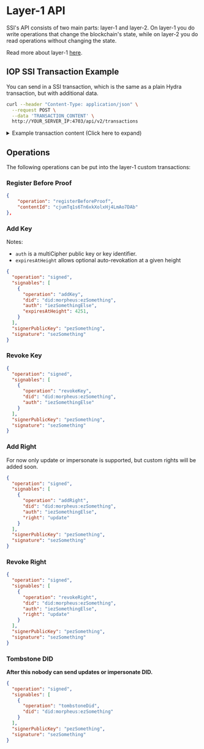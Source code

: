 # Layer-1 API

SSI's API consists of two main parts: layer-1 and layer-2. On layer-1 you do write operations that change the blockchain's state, while on layer-2 you do read operations without changing the state.

Read more about layer-1 [here](glossary.md?id=Layer-1).

## IOP SSI Transaction Example

You can send in a SSI transaction, which is the same as a plain Hydra transaction, but with additional data.

```bash
curl --header "Content-Type: application/json" \
  --request POST \
  --data 'TRANSACTION_CONTENT' \
  http://YOUR_SERVER_IP:4703/api/v2/transactions
```

<details>
<summary>
Example transaction content (Click here to expand)
</summary>

```json
{
  "version": 2,
  "network": 128,
  "typeGroup": 4242,
  "type": 1,
  "nonce": "3",
  "senderPublicKey": "0333931e52c1fa65c7ce13d50f7ca0a58442b48a54844effea83851108779cd6d3",
  "fee": "9192000",
  "amount": "0",
  "asset": {
    "operationAttempts": [
      {
        "operation": "registerBeforeProof",
        "contentId": "cjuSomething"
      },
      {
        "operation": "signed",
        "signables": [
          {
            "operation": "addKey",
            "did": "did:morpheus:ezSomething",
            "auth": "iezSomethingElse"
          },
          {
            "operation": "addRight",
            "did": "did:morpheus:ezSomething",
            "auth": "iezSomethingElse",
            "right": "update"
          }
        ],
        "signerPublicKey": "pezSomething",
        "signature": "sezSomething"
      }
    ]
  },
  "signature": "e4435a288960ef7b6f3d48491ab40baa3d3d8398e83a6827f68ad19fbabf89d1db03165572bf9e4573ae33c1fbeb8b0751dd987e8b519afb70e55c0579671f89",
  "id": "6908c93e24fc6cd7befc98023b042ae6bbb4db61a4444ec4dd548c079e5f310f"
}
```

</details>

## Operations

The following operations can be put into the layer-1 custom transactions:

### Register Before Proof

```json
{
    "operation": "registerBeforeProof",
    "contentId": "cjumTq1s6Tn6xkXolxHj4LmAo7DAb"
},
```

### Add Key

Notes:

- `auth` is a multiCipher public key or key identifier.
- `expiresAtHeight` allows optional auto-revokation at a given height

```json
{
  "operation": "signed",
  "signables": [
    {
      "operation": "addKey",
      "did": "did:morpheus:ezSomething",
      "auth": "iezSomethingElse",
      "expiresAtHeight": 4251,
    }
  ],
  "signerPublicKey": "pezSomething",
  "signature": "sezSomething"
}
```

### Revoke Key

```json
{
  "operation": "signed",
  "signables": [
    {
      "operation": "revokeKey",
      "did": "did:morpheus:ezSomething",
      "auth": "iezSomethingElse"
    }
  ],
  "signerPublicKey": "pezSomething",
  "signature": "sezSomething"
}
```

### Add Right

For now only update or impersonate is supported, but custom rights will be added soon.

```json
{
  "operation": "signed",
  "signables": [
    {
      "operation": "addRight",
      "did": "did:morpheus:ezSomething",
      "auth": "iezSomethingElse",
      "right": "update"
    }
  ],
  "signerPublicKey": "pezSomething",
  "signature": "sezSomething"
}
```

### Revoke Right

```json
{
  "operation": "signed",
  "signables": [
    {
      "operation": "revokeRight",
      "did": "did:morpheus:ezSomething",
      "auth": "iezSomethingElse",
      "right": "update"
    }
  ],
  "signerPublicKey": "pezSomething",
  "signature": "sezSomething"
}
```

### Tombstone DID

**After this nobody can send updates or impersonate DID.**

```json
{
  "operation": "signed",
  "signables": [
    {
      "operation": "tombstoneDid",
      "did": "did:morpheus:ezSomething"
    }
  ],
  "signerPublicKey": "pezSomething",
  "signature": "sezSomething"
}
```
